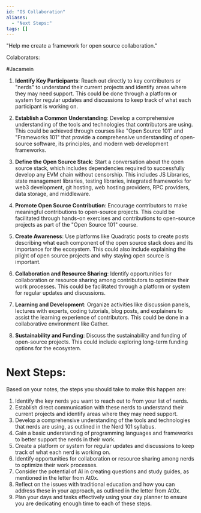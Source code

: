 ```yaml
---
id: "OS Collaboration"
aliases:
  - "Next Steps:"
tags: []
---
```


"Help me create a framework for open source collaboration."

Colaborators:

#Jacamein

1. **Identify Key Participants**: Reach out directly to key contributors or "nerds" to understand their current projects and identify areas where they may need support. This could be done through a platform or system for regular updates and discussions to keep track of what each participant is working on.

2. **Establish a Common Understanding**: Develop a comprehensive understanding of the tools and technologies that contributors are using. This could be achieved through courses like "Open Source 101" and "Frameworks 101" that provide a comprehensive understanding of open-source software, its principles, and modern web development frameworks.

3. **Define the Open Source Stack**: Start a conversation about the open source stack, which includes dependencies required to successfully develop any EVM chain without censorship. This includes JS Libraries, state management libraries, testing libraries, integrated frameworks for web3 development, git hosting, web hosting providers, RPC providers, data storage, and middleware.

4. **Promote Open Source Contribution**: Encourage contributors to make meaningful contributions to open-source projects. This could be facilitated through hands-on exercises and contributions to open-source projects as part of the "Open Source 101" course.

5. **Create Awareness**: Use platforms like Quadratic posts to create posts describing what each component of the open source stack does and its importance for the ecosystem. This could also include explaining the plight of open source projects and why staying open source is important.

6. **Collaboration and Resource Sharing**: Identify opportunities for collaboration or resource sharing among contributors to optimize their work processes. This could be facilitated through a platform or system for regular updates and discussions.

7. **Learning and Development**: Organize activities like discussion panels, lectures with experts, coding tutorials, blog posts, and explainers to assist the learning experience of contributors. This could be done in a collaborative environment like Gather. 
8. **Sustainability and Funding**: Discuss the sustainability and funding of open-source projects. This could include exploring long-term funding options for the ecosystem.

# Next Steps:

Based on your notes, the steps you should take to make this happen are:

1. Identify the key nerds you want to reach out to from your list of nerds.
2. Establish direct communication with these nerds to understand their current projects and identify areas where they may need support.
3. Develop a comprehensive understanding of the tools and technologies that nerds are using, as outlined in the Nerd 101 syllabus.
4. Gain a basic understanding of programming languages and frameworks to better support the nerds in their work.
5. Create a platform or system for regular updates and discussions to keep track of what each nerd is working on.
6. Identify opportunities for collaboration or resource sharing among nerds to optimize their work processes.
7. Consider the potential of AI in creating questions and study guides, as mentioned in the letter from At0x.
8. Reflect on the issues with traditional education and how you can address these in your approach, as outlined in the letter from At0x.
9. Plan your days and tasks effectively using your day planner to ensure you are dedicating enough time to each of these steps.
